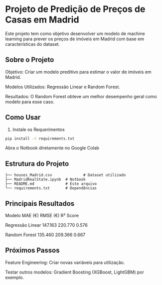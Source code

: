 # Projeto de Predição de Preços de Casas em Madrid

Este projeto tem como objetivo desenvolver um modelo de machine learning para prever os preços de imóveis em Madrid com base em características do dataset.

## Sobre o Projeto

Objetivo: Criar um modelo preditivo para estimar o valor de imóveis em Madrid.

Modelos Utilizados: Regressão Linear e Random Forest.

Resultados: O Random Forest obteve um melhor desempenho geral como modelo para esse caso.

## Como Usar

1) Instale os Requerimentos

```bash
pip install -r requirements.txt
```

Abra o Notbook diretamente no Google Colab

## Estrutura do Projeto

```
├── houses_Madrid.csv              # Dataset utilizado
├── MadridRealState.ipynb  # Notbook
├── README.md              # Este arquivo
└── requirements.txt       # Dependências
```

## Principais Resultados
Modelo	           MAE (€)	RMSE (€)	R² Score

Regressão Linear	 147.163	220.770	  0.576

Random Forest	     135.460	209.366	  0.667

## Próximos Passos

Feature Engineering: Criar novas variáveis para utilização.

Testar outros modelos: Gradient Boosting (XGBoost, LightGBM) por exemplo.
